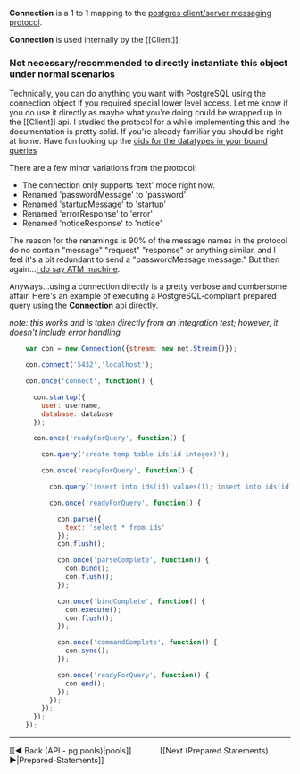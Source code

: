 __Connection__ is a 1 to 1 mapping to the [postgres client/server messaging protocol](http://developer.postgresql.org/pgdocs/postgres/protocol.html).

__Connection__ is used internally by the [[Client]]. 

### Not necessary/recommended to directly instantiate this object under normal scenarios

Technically, you can do anything you want with PostgreSQL using the connection object if you required special lower level access.  Let me know if you do use it directly as maybe what you're doing could be wrapped up in the [[Client]] api.  I studied the protocol for a while implementing this and the documentation is pretty solid.  If you're already familiar you should be right at home.  Have fun looking up the [oids for  the datatypes in your bound queries](http://github.com/brianc/node-postgres/blob/master/script/list-db-types.js)

There are a few minor variations from the protocol:

- The connection only supports 'text' mode right now.
- Renamed 'passwordMessage' to 'password'
- Renamed 'startupMessage' to 'startup'
- Renamed 'errorResponse' to 'error'
- Renamed 'noticeResponse' to 'notice'

The reason for the renamings is 90% of the message names in the protocol do no contain "message" "request" "response" or anything similar, and I feel  it's a bit redundant to send a "passwordMessage message."  But then again...[I do say ATM machine](http://en.wikipedia.org/wiki/RAS_syndrome).

Anyways...using a connection directly is a pretty verbose and cumbersome affair.  Here's an example of executing a PostgreSQL-compliant prepared query using the __Connection__ api directly.
 
_note: this works and is taken directly from an integration test; however, it doesn't include error handling_

``` javascript
    var con = new Connection({stream: new net.Stream()});

    con.connect('5432','localhost');

    con.once('connect', function() {

      con.startup({
        user: username,
        database: database
      });

      con.once('readyForQuery', function() {

        con.query('create temp table ids(id integer)');

        con.once('readyForQuery', function() {

          con.query('insert into ids(id) values(1); insert into ids(id) values(2);');

          con.once('readyForQuery', function() {

            con.parse({
              text: 'select * from ids'
            });
            con.flush();

            con.once('parseComplete', function() {
              con.bind();
              con.flush();
            });

            con.once('bindComplete', function() {
              con.execute();
              con.flush();
            });

            con.once('commandComplete', function() {
              con.sync();
            });

            con.once('readyForQuery', function() {
              con.end();
            });
          });
        });
      });
    });

```

***
[[◄ Back (API - pg.pools)|pools]] `      ` [[Next (Prepared Statements) ►|Prepared-Statements]]